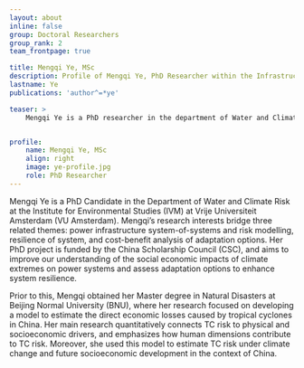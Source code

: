 ```yaml
---
layout: about
inline: false
group: Doctoral Researchers
group_rank: 2
team_frontpage: true

title: Mengqi Ye, MSc
description: Profile of Mengqi Ye, PhD Researcher within the Infrastructure Group.
lastname: Ye
publications: 'author^=*ye'

teaser: >
    Mengqi Ye is a PhD researcher in the department of Water and Climate Risk (WCR) of the Institute for Environmental Studies (IVM) at Vrije Universiteit Amsterdam.


profile:
    name: Mengqi Ye, MSc
    align: right
    image: ye-profile.jpg
    role: PhD Researcher
---
```


Mengqi Ye is a PhD Candidate in the Department of Water and Climate Risk at the Institute for Environmental Studies (IVM) at Vrije Universiteit Amsterdam (VU Amsterdam). Mengqi’s research interests bridge three related themes: power infrastructure system-of-systems and risk modelling, resilience of system, and cost-benefit analysis of adaptation options. Her PhD project is funded by the China Scholarship Council (CSC), and aims to improve our understanding of the social economic impacts of climate extremes on power systems and assess adaptation options to enhance system resilience.

Prior to this, Mengqi obtained her Master degree in Natural Disasters at Beijing Normal University (BNU), where her research focused on developing a model to estimate the direct economic losses caused by tropical cyclones in China. Her main research quantitatively connects TC risk to physical and socioeconomic drivers, and emphasizes how human dimensions contribute to TC risk. Moreover, she used this model to estimate TC risk under climate change and future socioeconomic development in the context of China.